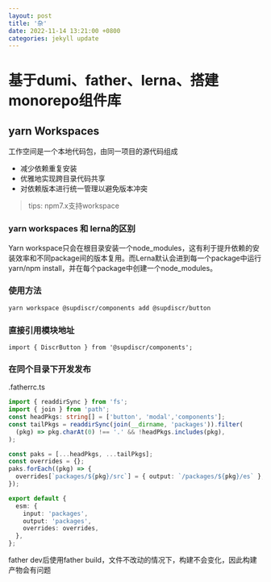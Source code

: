 ```yaml
---
layout: post
title: '杂'
date: 2022-11-14 13:21:00 +0800
categories: jekyll update
---
```


# 基于dumi、father、lerna、搭建monorepo组件库

## yarn Workspaces

工作空间是一个本地代码包，由同一项目的源代码组成

+ 减少依赖重复安装
+ 优雅地实现跨目录代码共享
+ 对依赖版本进行统一管理以避免版本冲突

> tips:
  npm7.x支持workspace

### yarn workspaces 和 lerna的区别

Yarn workspace只会在根目录安装一个node_modules，这有利于提升依赖的安装效率和不同package间的版本复用。而Lerna默认会进到每一个package中运行yarn/npm install，并在每个package中创建一个node_modules。

### 使用方法

```sh
yarn workspace @supdiscr/components add @supdiscr/button
```

### 直接引用模块地址

```tsx
import { DiscrButton } from '@supdiscr/components';
```

### 在同个目录下开发发布

.fatherrc.ts

```ts
import { readdirSync } from 'fs';
import { join } from 'path';
const headPkgs: string[] = ['button', 'modal','components'];
const tailPkgs = readdirSync(join(__dirname, 'packages')).filter(
  (pkg) => pkg.charAt(0) !== '.' && !headPkgs.includes(pkg),
);

const paks = [...headPkgs, ...tailPkgs];
const overrides = {};
paks.forEach((pkg) => {
  overrides[`packages/${pkg}/src`] = { output: `/packages/${pkg}/es` };
});

export default {
  esm: {
    input: 'packages',
    output: 'packages',
    overrides: overrides,
  },
};
```

father dev后使用father build，文件不改动的情况下，构建不会变化，因此构建产物会有问题
